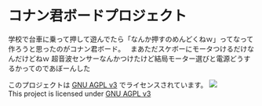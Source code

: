 # コナン君ボードプロジェクト   

学校で台車に乗って押して遊んでたら「なんか押すのめんどくねｗ」ってなって作ろうと思ったのがコナン君ボード。   
まあただスケボーにモータつけるだけなんだけどねｗ 超音波センサーなんかつけたけど結局モーター選びと電源どうするかってのであぼーんした



このプロジェクトは [GNU AGPL v3](https://www.gnu.org/licenses/license-list.ja.html) でライセンスされています。                          ![](https://www.gnu.org/graphics/agplv3-155x51.png)   
This project is licensed under [GNU AGPL v3](https://choosealicense.com/licenses/agpl-3.0/)
